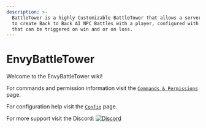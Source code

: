 ```yaml
---
description: >-
  BattleTower is a highly Customizable BattleTower that allows a server creator
  to create Back to Back AI NPC Battles with a player, configured with commands
  that can be triggered on win and or on loss.
---
```


# EnvyBattleTower

Welcome to the EnvyBattleTower wiki!

For commands and permission information visit the [`Commands & Permissions`](commands-and-permissions.md) page.

For configuration help visit the [`Config`](config.md) page.

For more support visit the Discord: [![Discord](https://camo.githubusercontent.com/f5c9e691a16267d81f51857e196c6f29814f3f6c4ae615238cac06da1578cfca/68747470733a2f2f696d672e736869656c64732e696f2f646973636f72642f383331393636363431353836383331343331)](https://discord.gg/7vqgtrjDGw)
